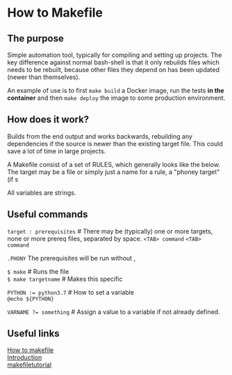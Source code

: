 # How to Makefile

## The purpose
Simple automation tool, typically for compiling and setting up projects. The key difference against normal bash-shell is that it only rebuilds files which needs to be rebuilt, because other files they depend on has been updated (newer than themselves).

An example of use is to first `make build` a Docker image, run the tests __in the container__ and then `make deploy` the image to some production environment. 

## How does it work?
Builds from the end output and works backwards, rebuilding any dependencies if the source is newer than the existing target file. This could save a lot of time in large projects.

A Makefile consist of a set of RULES, which generally looks like the below. The target may be a file or simply just a name for a rule, a "phoney target" (if s

All variables are strings.

## Useful commands
`target : prerequisites`  # There may be (typically) one or more targets, none or more prereq files, separated by space.
`<TAB> command`
`<TAB> command`

`.PHONY` The prerequisites will be run without , <br/>

`$ make`  # Runs the file<br/>
`$ make targetname`  # Makes this specific <br/>

`PYTHON := python3.7`  # How to set a variable<br/>
`@echo ${PYTHON}`

`VARNAME ?= something`  # Assign a value to a variable if not already defined.

## Useful links
[How to makefile](https://opensource.com/article/18/8/what-how-makefile)<br/>
[Introduction](http://www.gnu.org/software/make/manual/html_node/Introduction.html)<br/>
[makefiletutorial](https://makefiletutorial.com/)<br/>



